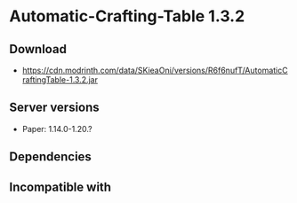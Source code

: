 # Automatic-Crafting-Table 1.3.2

## Download
- https://cdn.modrinth.com/data/SKieaOni/versions/R6f6nufT/AutomaticCraftingTable-1.3.2.jar

## Server versions
- Paper: 1.14.0-1.20.?

## Dependencies

## Incompatible with
